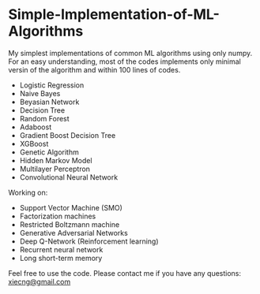 # Simple-Implementation-of-ML-Algorithms
My simplest implementations of common ML algorithms using only numpy.
For an easy understanding, most of the codes implements only minimal versin of the algorithm and within 100 lines of codes.

* Logistic Regression
* Naive Bayes
* Beyasian Network
* Decision Tree
* Random Forest
* Adaboost
* Gradient Boost Decision Tree
* XGBoost
* Genetic Algorithm
* Hidden Markov Model
* Multilayer Perceptron
* Convolutional Neural Network

Working on:
* Support Vector Machine (SMO)
* Factorization machines
* Restricted Boltzmann machine
* Generative Adversarial Networks
* Deep Q-Network (Reinforcement learning)
* Recurrent neural network
* Long short-term memory

Feel free to use the code. Please contact me if you have any questions: xiecng@gmail.com